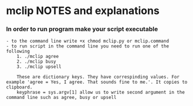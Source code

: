 
# mclip NOTES and explanations


### In order to run program make your script executable
    - to the command line write +x chmod mclip.py or mclip.command
    - to run script in the command line you need to run one of the following
        1. ./mclip agree
        2. ./mclip busy
        3. ./mclip upsell

        These are dictionary keys. They have correspinding values. For example 'agree = Yes, I agree. That sounds fine to me.'. It copies to clipboard.
        keyphrase = sys.argv[1] allow us to write second argument in the command line such as agree, busy or upsell